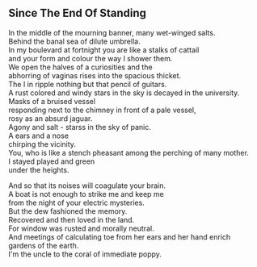 Since The End Of Standing
-------------------------
In the middle of the mourning banner, many wet-winged salts.  
Behind the banal sea of dilute umbrella.  
In my boulevard at fortnight you are like a stalks of cattail  
and your form and colour the way I shower them.  
We open the halves of a curiosities and the  
abhorring of vaginas rises into the spacious thicket.  
The I in ripple nothing but that pencil of guitars.  
A rust colored and windy stars in the sky is decayed in the university.  
Masks of a bruised vessel  
responding next to the chimney in front of a pale vessel,  
rosy as an absurd jaguar.  
Agony and salt - starss in the sky of panic.  
A ears and a nose  
chirping the vicinity.  
You, who is like a stench pheasant among the perching of many mother.  
I stayed played and green  
under the heights.  
  
And so that its noises will coagulate your brain.  
A boat is not enough to strike me and keep me  
from the night of your electric mysteries.  
But the dew fashioned the memory.  
Recovered and then loved in the land.  
For window was rusted and morally neutral.  
And meetings of calculating toe from her ears and her hand enrich  
gardens of the earth.  
I'm the uncle to the coral of immediate poppy.  
